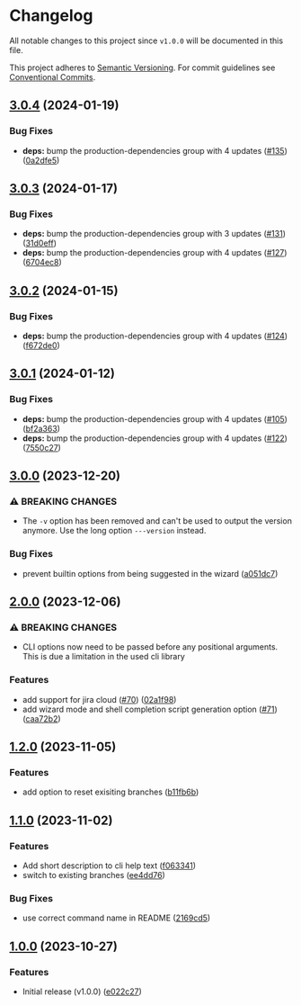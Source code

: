 # Changelog

All notable changes to this project since `v1.0.0` will be documented in this
file.

This project adheres to [Semantic
Versioning](https://semver.org/spec/v2.0.0.html). For commit guidelines see
[Conventional Commits](https://www.conventionalcommits.org/en/v1.0.0/).

## [3.0.4](https://github.com/ccntrq/git-create-jira-branch/compare/v3.0.3...v3.0.4) (2024-01-19)


### Bug Fixes

* **deps:** bump the production-dependencies group with 4 updates ([#135](https://github.com/ccntrq/git-create-jira-branch/issues/135)) ([0a2dfe5](https://github.com/ccntrq/git-create-jira-branch/commit/0a2dfe50ab6c24ba99aae5f687e9b6538b277d80))

## [3.0.3](https://github.com/ccntrq/git-create-jira-branch/compare/v3.0.2...v3.0.3) (2024-01-17)


### Bug Fixes

* **deps:** bump the production-dependencies group with 3 updates ([#131](https://github.com/ccntrq/git-create-jira-branch/issues/131)) ([31d0eff](https://github.com/ccntrq/git-create-jira-branch/commit/31d0eff436b2c1edb3e994fb24effa70f45e1b7a))
* **deps:** bump the production-dependencies group with 4 updates ([#127](https://github.com/ccntrq/git-create-jira-branch/issues/127)) ([6704ec8](https://github.com/ccntrq/git-create-jira-branch/commit/6704ec89eaa7784b3318330b3df29b655681022c))

## [3.0.2](https://github.com/ccntrq/git-create-jira-branch/compare/v3.0.1...v3.0.2) (2024-01-15)


### Bug Fixes

* **deps:** bump the production-dependencies group with 4 updates ([#124](https://github.com/ccntrq/git-create-jira-branch/issues/124)) ([f672de0](https://github.com/ccntrq/git-create-jira-branch/commit/f672de09dbf0777df68a3518ba1e0a49cf15cd74))

## [3.0.1](https://github.com/ccntrq/git-create-jira-branch/compare/v3.0.0...v3.0.1) (2024-01-12)


### Bug Fixes

* **deps:** bump the production-dependencies group with 4 updates ([#105](https://github.com/ccntrq/git-create-jira-branch/issues/105)) ([bf2a363](https://github.com/ccntrq/git-create-jira-branch/commit/bf2a36308ff93c6d036e96867d750954e8be6a04))
* **deps:** bump the production-dependencies group with 4 updates ([#122](https://github.com/ccntrq/git-create-jira-branch/issues/122)) ([7550c27](https://github.com/ccntrq/git-create-jira-branch/commit/7550c2773e6c25ae65a63c608dae0d7fb4e89812))

## [3.0.0](https://github.com/ccntrq/git-create-jira-branch/compare/v2.0.0...v3.0.0) (2023-12-20)


### ⚠ BREAKING CHANGES

* The `-v` option has been removed and can't be used to output the version anymore. Use the long option `---version` instead.

### Bug Fixes

* prevent builtin options from being suggested in the wizard ([a051dc7](https://github.com/ccntrq/git-create-jira-branch/commit/a051dc7201b6fffbdafa72c17f3266fd60508ea3))

## [2.0.0](https://github.com/ccntrq/git-create-jira-branch/compare/v1.2.0...v2.0.0) (2023-12-06)


### ⚠ BREAKING CHANGES

* CLI options now need to be passed before any positional arguments. This is due a limitation in the used cli library

### Features

* add support for jira cloud ([#70](https://github.com/ccntrq/git-create-jira-branch/issues/70)) ([02a1f98](https://github.com/ccntrq/git-create-jira-branch/commit/02a1f988d742f990287080b7f7b053c83d1d0038))
* add wizard mode and shell completion script generation option ([#71](https://github.com/ccntrq/git-create-jira-branch/issues/71)) ([caa72b2](https://github.com/ccntrq/git-create-jira-branch/commit/caa72b24995a7fbbd4d9f043579b36c2ee9fa973))

## [1.2.0](https://github.com/ccntrq/git-create-jira-branch/compare/v1.1.0...v1.2.0) (2023-11-05)


### Features

* add option to reset exisiting branches ([b11fb6b](https://github.com/ccntrq/git-create-jira-branch/commit/b11fb6b410c795a25608233dc6d4a87909a8a83c))

## [1.1.0](https://github.com/ccntrq/git-create-jira-branch/compare/v1.0.0...v1.1.0) (2023-11-02)


### Features

* Add short description to cli help text ([f063341](https://github.com/ccntrq/git-create-jira-branch/commit/f063341f87248b5345e5200a0dd1fd1d49a0ac47))
* switch to existing branches ([ee4dd76](https://github.com/ccntrq/git-create-jira-branch/commit/ee4dd76c28ef64fab996663a6ab011b609901752))


### Bug Fixes

* use correct command name in README ([2169cd5](https://github.com/ccntrq/git-create-jira-branch/commit/2169cd5d17ec9fad7da77885a4aca1735fd1b183))

## [1.0.0](https://github.com/ccntrq/git-create-jira-branch/compare/v1.0.0...v1.0.0) (2023-10-27)

### Features

- Initial release (v1.0.0) ([e022c27](https://github.com/ccntrq/git-create-jira-branch/commit/e022c27fd23fb30af2ce273acb69542be13ae867))
